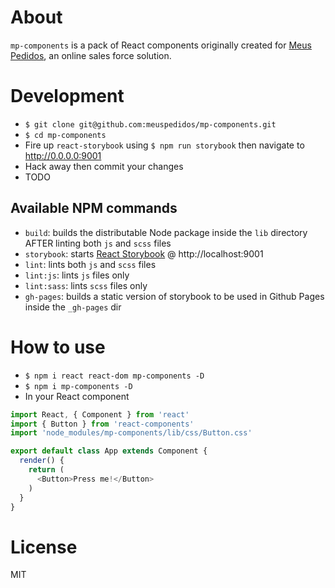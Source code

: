 # About
`mp-components` is a pack of React components originally created for [Meus Pedidos](https://meuspedidos.com.br), an online sales force solution.  

# Development
- `$ git clone git@github.com:meuspedidos/mp-components.git`
- `$ cd mp-components`
- Fire up `react-storybook` using `$ npm run storybook` then navigate to http://0.0.0.0:9001
- Hack away then commit your changes
- TODO

## Available NPM commands
- `build`: builds the distributable Node package inside the `lib` directory AFTER linting both `js` and `scss` files
- `storybook`: starts [React Storybook](https://github.com/kadirahq/react-storybook/) @ http://localhost:9001
- `lint`: lints both `js` and `scss` files
- `lint:js`: lints `js` files only
- `lint:sass`: lints `scss` files only
- `gh-pages`: builds a static version of storybook to be used in Github Pages inside the `_gh-pages` dir

# How to use
- `$ npm i react react-dom mp-components -D`
- `$ npm i mp-components -D`
- In your React component
```javascript
import React, { Component } from 'react'
import { Button } from 'react-components'
import 'node_modules/mp-components/lib/css/Button.css'

export default class App extends Component {
  render() {
    return (
      <Button>Press me!</Button>
    )
  }
}
```

# License
MIT
